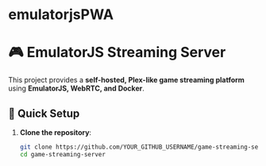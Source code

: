 # emulatorjsPWA
# 🎮 EmulatorJS Streaming Server

This project provides a **self-hosted, Plex-like game streaming platform** using **EmulatorJS, WebRTC, and Docker**.

## 🚀 Quick Setup

1. **Clone the repository**:
   ```sh
   git clone https://github.com/YOUR_GITHUB_USERNAME/game-streaming-server.git
   cd game-streaming-server
